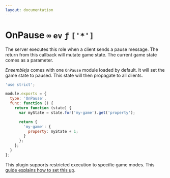```yaml
---
layout: documentation
---
```


# OnPause `∞` `ev` `ƒ` `['*']`
The server executes this role when a client sends a pause message. The return from this callback will mutate game state. The current game state comes as a parameter.

*Ensemblejs* comes with one `OnPause` module loaded by default. It will set the game state to paused. This state will then propagate to all clients.

~~~javascript
'use strict';

module.exports = {
  type: 'OnPause',
  func: function () {
    return function (state) {
      var myState = state.for('my-game').get('property');

      return {
        'my-game': {
          property: myState + 1;
        }
      };
    };
  }
};
~~~

This plugin supports restricted execution to specific game modes. This [guide explains how to set this up](/docs/guides/restricted-execution.html).